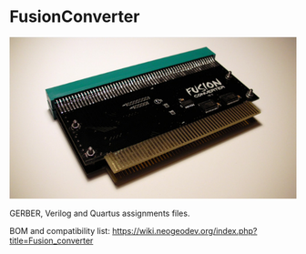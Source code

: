 # FusionConverter

![Fusion converter](photo.jpg)

GERBER, Verilog and Quartus assignments files.

BOM and compatibility list: https://wiki.neogeodev.org/index.php?title=Fusion_converter